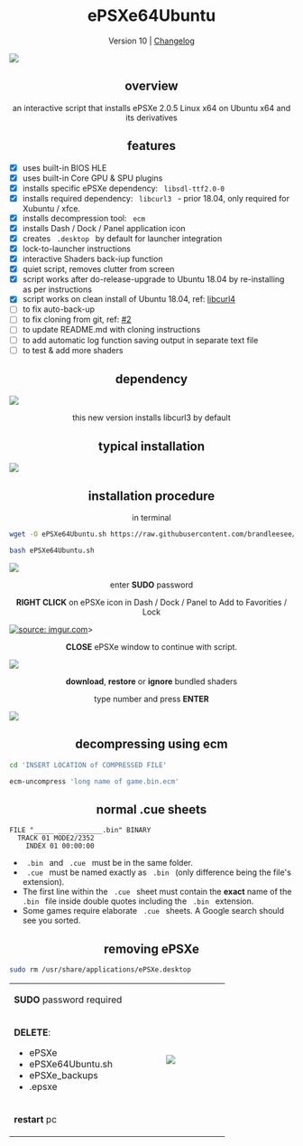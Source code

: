 <h1 align="center">ePSXe64Ubuntu</h1>

<p align="center">Version 10 | <a href="https://github.com/brandleesee/ePSXe64Ubuntu/blob/master/CHANGELOG.md">Changelog</a></p>

<img align="center" src="https://i.imgur.com/2DlxMw4.png" />

<h2 align="center">overview</h2>

<p align="center">an interactive script that installs ePSXe 2.0.5 Linux x64 on Ubuntu x64 and its derivatives</p>

<h2 align="center">features</h2>

- [x] uses built-in BIOS HLE
- [x] uses built-in Core GPU & SPU plugins
- [x] installs specific ePSXe dependency:  `  libsdl-ttf2.0-0  `
- [x] installs required dependency:  `  libcurl3  ` - prior 18.04, only required for Xubuntu / xfce.
- [x] installs decompression tool:  `  ecm  `
- [x] installs Dash / Dock / Panel application icon
- [x] creates `  .desktop  ` by default for launcher integration
- [x] lock-to-launcher instructions
- [x] interactive Shaders back-iup function
- [x] quiet script, removes clutter from screen
- [x] script works after do-release-upgrade to Ubuntu 18.04 by re-installing as per instructions
- [x] script works on clean install of Ubuntu 18.04, ref: [libcurl4](http://ngemu.com/threads/ubuntu-bionic-libcurl-so-4-curl_openssl_3-not-found.204577/)
- [ ] to fix auto-back-up
- [ ] to fix cloning from git, ref: [#2](https://github.com/brandleesee/ePSXe64Ubuntu/pull/2)
- [ ] to update README.md with cloning instructions
- [ ] to add automatic log function saving output in separate text file
- [ ] to test & add more shaders

<h2 align="center">dependency</h2>

<img align="center" src="https://i.imgur.com/l1l3p6w.png" />

<p align="center">this new version installs libcurl3 by default</p>

<h2 align="center">typical installation</h2>

<img align="center" src="https://i.imgur.com/jJyFe8b.gif" />

<h2 align="center">installation procedure</h2>

<p align="center">in terminal</p>

```bash
wget -O ePSXe64Ubuntu.sh https://raw.githubusercontent.com/brandleesee/ePSXe64Ubuntu/master/ePSXe64Ubuntu.sh

bash ePSXe64Ubuntu.sh
```

<img align="center" src="https://i.imgur.com/CD9XlIQ.png" />

<p align="center">enter <strong>SUDO</strong> password</p>

<p align="center"><strong>RIGHT CLICK</strong> on ePSXe icon in Dash / Dock / Panel to Add to Favorities / Lock</p>

<a align="center" href="https://imgur.com/jj6KBLu"><img src="https://i.imgur.com/jj6KBLu.png" title="source: imgur.com" /></a>>

<p align="center"><strong>CLOSE</strong> ePSXe window to continue with script.</p>

<img align="center" src="https://i.imgur.com/MZMI4rv.png" />

<p align="center"><strong>download</strong>, <strong>restore</strong> or <strong>ignore</strong> bundled shaders

<p align="center">type number and press <strong>ENTER</strong></p>

<img align="center" src="https://i.imgur.com/tmswgZJ.png" />

<h2 align="center">decompressing using ecm</h2>

```bash
cd 'INSERT LOCATION of COMPRESSED FILE'

ecm-uncompress 'long name of game.bin.ecm'
```

<h2 align="center">normal .cue sheets</h2>

```
FILE "_____ ___ _______.bin" BINARY
  TRACK 01 MODE2/2352
    INDEX 01 00:00:00
```

* `  .bin  ` and `  .cue  ` must be in the same folder.
* `  .cue  ` must be named exactly as `  .bin  ` (only difference being the file's extension).
* The first line within the `  .cue  ` sheet must contain the **exact** name of the `  .bin  ` file inside double quotes including the `  .bin  ` extension.
* Some games require elaborate `  .cue  ` sheets. A Google search should see you sorted.

<h2 align="center">removing ePSXe</h2>

```bash
sudo rm /usr/share/applications/ePSXe.desktop
```

<table>
 <tbody>
  <tr>
   <td align="left" colspan="2"><p><strong>SUDO</strong> password required</p></td>
  </tr>
  <tr>
   <td align="left" width="50%"><p><strong>DELETE</strong>:</p>
    <ul>
     <li>ePSXe</li>
     <li>ePSXe64Ubuntu.sh</li>
     <li>ePSXe_backups</li>
     <li>.epsxe</li>
    </ul>
   </td>
   <td align="center" width="50%"><img src="https://i.imgur.com/FiBbK8w.png" /></td>
  </tr>
  <tr>
   <td align="left" colspan="2"><p><strong>restart</strong> pc</p></td>
  </tr>
 </tbody>
</table>
